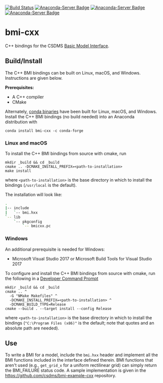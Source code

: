 [![Build Status](https://travis-ci.org/csdms/bmi-cxx.svg?branch=master)](https://travis-ci.org/csdms/bmi-cxx)
[![Anaconda-Server Badge](https://anaconda.org/conda-forge/bmi-cxx/badges/version.svg)](https://anaconda.org/conda-forge/bmi-cxx)
[![Anaconda-Server Badge](https://anaconda.org/conda-forge/bmi-cxx/badges/platforms.svg)](https://anaconda.org/conda-forge/bmi-cxx)
[![Anaconda-Server Badge](https://anaconda.org/conda-forge/bmi-cxx/badges/downloads.svg)](https://anaconda.org/conda-forge/bmi-cxx)

# bmi-cxx

C++ bindings for the CSDMS
[Basic Model Interface](https://bmi-spec.readthedocs.io).


## Build/Install

The C++ BMI bindings can be built on Linux, macOS, and Windows.
Instructions are given below.

**Prerequisites:**
* A C++ compiler
* CMake

Alternately,
[conda binaries](https://anaconda.org/conda-forge/bmi-cxx)
have been built for Linux, macOS, and Windows.
Install the C++ BMI bindings (no build needed)
into an Anaconda distribution with

    conda install bmi-cxx -c conda-forge

### Linux and macOS

To install the C++ BMI bindings from source with cmake, run

    mkdir _build && cd _build
    cmake .. -DCMAKE_INSTALL_PREFIX=<path-to-installation>
    make install

where `<path-to-installation>` is the base directory
in which to install the bindings (`/usr/local` is the default).

The installation will look like:

```bash
.
|-- include
|   `-- bmi.hxx
`-- lib
    `-- pkgconfig
        `-- bmicxx.pc
```

### Windows

An additional prerequisite is needed for Windows:

* Microsoft Visual Studio 2017 or Microsoft Build Tools for Visual Studio 2017

To configure and install the C++ BMI bindings from source with cmake,
run the following in a [Developer Command Prompt](https://docs.microsoft.com/en-us/dotnet/framework/tools/developer-command-prompt-for-vs)

    mkdir _build && cd _build
    cmake .. ^
	  -G "NMake Makefiles" ^
	  -DCMAKE_INSTALL_PREFIX=<path-to-installation> ^
	  -DCMAKE_BUILD_TYPE=Release
	cmake --build . --target install --config Release

where `<path-to-installation>` is the base directory
in which to install the bindings (`"C:\Program Files (x86)"` is the default;
note that quotes and an absolute path are needed).


## Use

To write a BMI for a model,
include the `bmi.hxx` header and implement all the BMI functions
included in the interface defined therein.
BMI functions that aren't used
(e.g., `get_grid_x` for a uniform rectilinear grid)
can simply return the BMI_FAILURE status code.
A sample implementation is given in the
https://github.com/csdms/bmi-example-cxx
repository.
